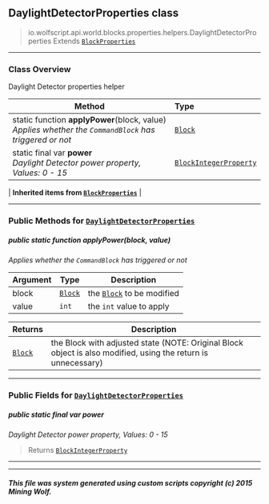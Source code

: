 ## DaylightDetectorProperties __class__

>io.wolfscript.api.world.blocks.properties.helpers.DaylightDetectorProperties
>Extends [`BlockProperties`](BlockProperties.md)

---

### Class Overview

Daylight Detector properties helper

Method | Type   
--- | :--- 
static function __applyPower__(block, value) <br> _Applies whether the `CommandBlock` has triggered or not_ | [`Block`](../../Block.md)
static final var __power__ <br> _Daylight Detector power property, Values: 0 - 15_ | [`BlockIntegerProperty`](../BlockIntegerProperty.md)
 |
__Inherited items from [`BlockProperties`](BlockProperties.md)__ |





---


### Public Methods for [`DaylightDetectorProperties`](DaylightDetectorProperties.md)

##### <a id='applypower'></a>public static function __applyPower__(block, value)

_Applies whether the `CommandBlock` has triggered or not_

Argument | Type | Description  
--- | --- | --- 
block | [`Block`](../../Block.md) | the [`Block`](../../Block.md) to be modified
value | `int` | the `int` value to apply

Returns | Description
--- | --- 
[`Block`](../../Block.md) | the Block with adjusted state (NOTE: Original Block object is also modified, using the return is unnecessary)


---

### Public Fields for [`DaylightDetectorProperties`](DaylightDetectorProperties.md)

##### <a id='power'></a>public static final var __power__

_Daylight Detector power property, Values: 0 - 15_

>Returns
>  [`BlockIntegerProperty`](../BlockIntegerProperty.md)

---


---


##### This file was system generated using custom scripts copyright (c) 2015 Mining Wolf.
	

